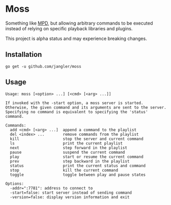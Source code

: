 Moss
====
Something like [MPD](http://www.musicpd.org/), but allowing arbitrary commands
to be executed instead of relying on specific playback libraries and plugins.

This project is alpha status and may experience breaking changes.

Installation
------------
	go get -u github.com/jangler/moss

Usage
-----
	Usage: moss [<option> ...] [<cmd> [<arg> ...]]

	If invoked with the -start option, a moss server is started.
	Otherwise, the given command and its arguments are sent to the server.
	Specifying no command is equivalent to specifying the 'status' command.

	Commands:
	  add <cmd> [<arg> ...]  append a command to the playlist
	  del <index> ...        remove commands from the playlist
	  kill                   stop the server and current command
	  ls                     print the current playlist
	  next                   step forward in the playlist
	  pause                  suspend the current command
	  play                   start or resume the current command
	  prev                   step backward in the playlist
	  status                 print the current status and command
	  stop                   kill the current command
	  toggle                 toggle between play and pause states

	Options:
	  -addr=":7781": address to connect to
	  -start=false: start server instead of sending command
	  -version=false: display version information and exit
